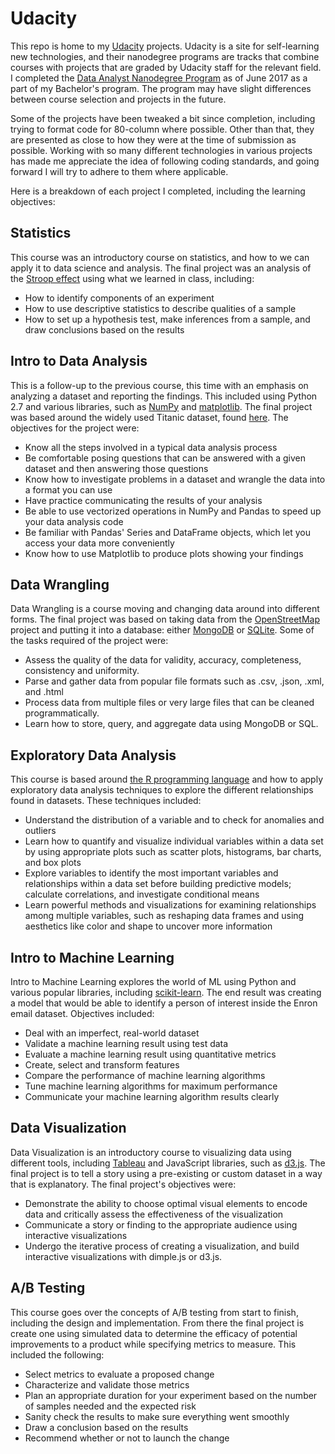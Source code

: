 # Udacity

This repo is home to my [Udacity](https://www.udacity.com) projects. Udacity is a site for self-learning new technologies, and their nanodegree programs are tracks that combine courses with projects that are graded by Udacity staff for the relevant field. I completed the [Data Analyst Nanodegree Program](https://www.udacity.com/course/data-analyst-nanodegree--nd002) as of June 2017 as a part of my Bachelor's program. The program may have slight differences between course selection and projects in the future. 

Some of the projects have been tweaked a bit since completion, including trying to format code for 80-column where possible. Other than that, they are presented as close to how they were at the time of submission as possible. Working with so many different technologies in various projects has made me appreciate the idea of following coding standards, and going forward I will try to adhere to them where applicable.

Here is a breakdown of each project I completed, including the learning objectives:

## Statistics
This course was an introductory course on statistics, and how to we can apply it to data science and analysis. The final project was an analysis of the [Stroop effect](https://en.wikipedia.org/wiki/Stroop_effect) using what we learned in class, including:

- How to identify components of an experiment
- How to use descriptive statistics to describe qualities of a sample
- How to set up a hypothesis test, make inferences from a sample, and draw conclusions based on the results


## Intro to Data Analysis
This is a follow-up to the previous course, this time with an emphasis on analyzing a dataset and reporting the findings. This included using Python 2.7 and various libraries, such as [NumPy](http://www.numpy.org) and [matplotlib](http://matplotlib.org). The final project was based around the widely used Titanic dataset, found [here](http://www.kaggle.com/c/titanic). The objectives for the project were:

- Know all the steps involved in a typical data analysis process
- Be comfortable posing questions that can be answered with a given dataset and then answering those questions
- Know how to investigate problems in a dataset and wrangle the data into a format you can use
- Have practice communicating the results of your analysis
- Be able to use vectorized operations in NumPy and Pandas to speed up your data analysis code
- Be familiar with Pandas' Series and DataFrame objects, which let you access your data more conveniently
- Know how to use Matplotlib to produce plots showing your findings

## Data Wrangling
Data Wrangling is a course moving and changing data around into different forms. The final project was based on taking data from the [OpenStreetMap](http://www.openstreetmap.org) project and putting it into a database: either [MongoDB](https://www.mongodb.com) or [SQLite](https://www.sqlite.org). Some of the tasks required of the project were:

- Assess the quality of the data for validity, accuracy, completeness, consistency and uniformity.
- Parse and gather data from popular file formats such as .csv, .json, .xml, and .html
- Process data from multiple files or very large files that can be cleaned programmatically.
- Learn how to store, query, and aggregate data using MongoDB or SQL.

## Exploratory Data Analysis
This course is based around [the R programming language](https://www.r-project.org) and how to apply exploratory data analysis techniques to explore the different relationships found in datasets. These techniques included:

- Understand the distribution of a variable and to check for anomalies and outliers
- Learn how to quantify and visualize individual variables within a data set by using appropriate plots such as scatter plots, histograms, bar charts, and box plots
- Explore variables to identify the most important variables and relationships within a data set before building predictive models; calculate correlations, and investigate conditional means
- Learn powerful methods and visualizations for examining relationships among multiple variables, such as reshaping data frames and using aesthetics like color and shape to uncover more information

## Intro to Machine Learning
Intro to Machine Learning explores the world of ML using Python and various popular libraries, including [scikit-learn](http://scikit-learn.org/stable/). The end result was creating a model that would be able to identify a person of interest inside the Enron email dataset. Objectives included:

- Deal with an imperfect, real-world dataset
- Validate a machine learning result using test data
- Evaluate a machine learning result using quantitative metrics
- Create, select and transform features
- Compare the performance of machine learning algorithms
- Tune machine learning algorithms for maximum performance
- Communicate your machine learning algorithm results clearly

## Data Visualization
Data Visualization is an introductory course to visualizing data using different tools, including [Tableau](https://www.tableau.com) and JavaScript libraries, such as [d3.js](https://d3js.org). The final project is to tell a story using a pre-existing or custom dataset in a way that is explanatory. The final project's objectives were:

- Demonstrate the ability to choose optimal visual elements to encode data and critically assess the effectiveness of the visualization
- Communicate a story or finding to the appropriate audience using interactive visualizations
- Undergo the iterative process of creating a visualization, and build interactive visualizations with dimple.js or d3.js.

## A/B Testing
This course goes over the concepts of A/B testing from start to finish, including the design and implementation. From there the final project is create one using simulated data to determine the efficacy of potential improvements to a product while specifying metrics to measure. This included the following:

- Select metrics to evaluate a proposed change
- Characterize and validate those metrics
- Plan an appropriate duration for your experiment based on the number of samples needed and the expected risk
- Sanity check the results to make sure everything went smoothly
- Draw a conclusion based on the results
- Recommend whether or not to launch the change